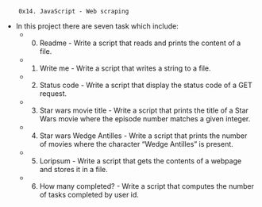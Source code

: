 		0x14. JavaScript - Web scraping
 * In this project there are seven task which include:
	* 0. Readme - Write a script that reads and prints the content of a file.
	* 1. Write me - Write a script that writes a string to a file.

	* 2. Status code - Write a script that display the status code of a GET request.

	* 3. Star wars movie title - Write a script that prints the title of a Star Wars movie where the episode number matches a given integer.

	* 4. Star wars Wedge Antilles - Write a script that prints the number of movies where the character “Wedge Antilles” is present.

	* 5. Loripsum - Write a script that gets the contents of a webpage and stores it in a file.

	* 6. How many completed? - Write a script that computes the number of tasks completed by user id.
